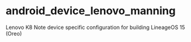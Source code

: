 # android_device_lenovo_manning
Lenovo K8 Note device specific configuration for building LineageOS 15 (Oreo)
